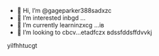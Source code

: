 - 👋 Hi, I’m @gageparker388sadxzc
- 👀 I’m interested inbgd ...
- 🌱 I’m currently learninzxcg ...ів
- 💞️ I’m looking to cbcv...etadfczx
вdssfddsffdvvkj
<!---zxcxzcпм
gagep,/rker388/gageparker388 is a ✨ special ✨ repository because its `README.md` (this file) appears on your GitHub prafgofile.
You can click the Preview link to take a look at your changes.
--->
yilfhhtucgt
